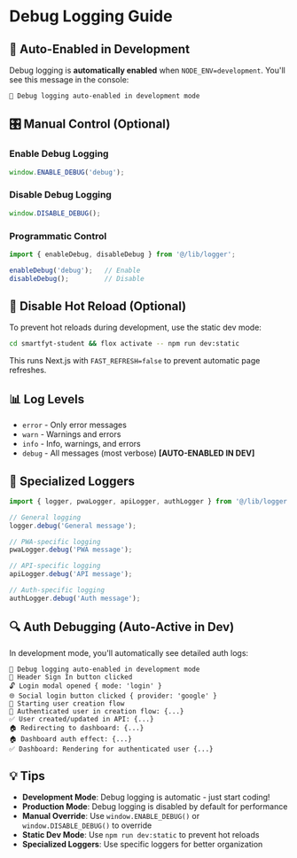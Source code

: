 # Debug Logging Guide

## 🔧 Auto-Enabled in Development

Debug logging is **automatically enabled** when `NODE_ENV=development`. You'll see this message in the console:
```
🔧 Debug logging auto-enabled in development mode
```

## 🎛️ Manual Control (Optional)

### Enable Debug Logging
```javascript
window.ENABLE_DEBUG('debug');
```

### Disable Debug Logging
```javascript
window.DISABLE_DEBUG();
```

### Programmatic Control
```javascript
import { enableDebug, disableDebug } from '@/lib/logger';

enableDebug('debug');   // Enable
disableDebug();         // Disable
```

## 🚫 Disable Hot Reload (Optional)

To prevent hot reloads during development, use the static dev mode:

```bash
cd smartfyt-student && flox activate -- npm run dev:static
```

This runs Next.js with `FAST_REFRESH=false` to prevent automatic page refreshes.

## 📊 Log Levels

- `error` - Only error messages
- `warn` - Warnings and errors
- `info` - Info, warnings, and errors
- `debug` - All messages (most verbose) **[AUTO-ENABLED IN DEV]**

## 🎯 Specialized Loggers

```javascript
import { logger, pwaLogger, apiLogger, authLogger } from '@/lib/logger';

// General logging
logger.debug('General message');

// PWA-specific logging
pwaLogger.debug('PWA message');

// API-specific logging  
apiLogger.debug('API message');

// Auth-specific logging
authLogger.debug('Auth message');
```

## 🔍 Auth Debugging (Auto-Active in Dev)

In development mode, you'll automatically see detailed auth logs:

```
🔧 Debug logging auto-enabled in development mode
🔑 Header Sign In button clicked
🔓 Login modal opened { mode: 'login' }
🌐 Social login button clicked { provider: 'google' }
🚀 Starting user creation flow
👤 Authenticated user in creation flow: {...}
✅ User created/updated in API: {...}
🏠 Redirecting to dashboard: {...}
🏠 Dashboard auth effect: {...}
✅ Dashboard: Rendering for authenticated user {...}
```

## 💡 Tips

- **Development Mode**: Debug logging is automatic - just start coding!
- **Production Mode**: Debug logging is disabled by default for performance
- **Manual Override**: Use `window.ENABLE_DEBUG()` or `window.DISABLE_DEBUG()` to override
- **Static Dev Mode**: Use `npm run dev:static` to prevent hot reloads
- **Specialized Loggers**: Use specific loggers for better organization 